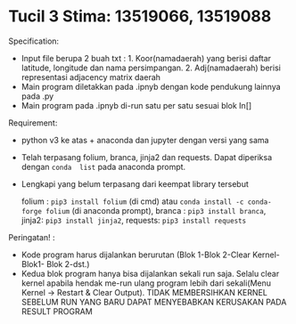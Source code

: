 # Tucil 3 Stima: 13519066, 13519088

Specification:
- Input file berupa 2 buah txt : 1. Koor(namadaerah) yang berisi daftar latitude, longitude dan nama persimpangan. 2. Adj(namadaerah) berisi representasi adjacency matrix daerah
- Main program diletakkan pada .ipnyb dengan kode pendukung lainnya pada .py
- Main program pada .ipnyb di-run satu per satu sesuai blok In[]

Requirement:
- python v3 ke atas + anaconda dan jupyter dengan versi yang sama
- Telah terpasang folium, branca, jinja2 dan requests. Dapat diperiksa dengan `conda  list` pada anaconda prompt.
- Lengkapi yang belum terpasang dari keempat library tersebut

  folium : `pip3 install folium` (di cmd) atau `conda install -c conda-forge folium` (di anaconda prompt), 
  branca : `pip3 install branca`, 
  jinja2: `pip3 install jinja2`, 
  requests: `pip3 install requests`
  
Peringatan! : 
- Kode program harus dijalankan berurutan (Blok 1-Blok 2-Clear Kernel- Blok1- Blok 2-dst.)
- Kedua blok program hanya bisa dijalankan sekali run saja. Selalu clear kernel apabila hendak me-run ulang program lebih dari sekali(Menu Kernel -> Restart & Clear Output). TIDAK MEMBERSIHKAN KERNEL SEBELUM RUN YANG BARU DAPAT MENYEBABKAN KERUSAKAN PADA RESULT PROGRAM

